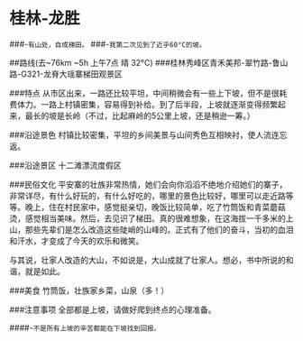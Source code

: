 # 桂林-龙胜
###-`有山处，自成梯田。`
###-`我第二次见到了近乎60°C的坡。`

##路线(去~76km ~5h 上午7点  晴 32°C)
###桂林秀峰区青禾美邦-翠竹路-鲁山路-G321-龙脊大瑶寨梯田观景区

###特点
从市区出来，一路还比较平坦，中间稍微会有一些上下坡，但不是很耗费体力。一路上村镇密集，容易得到补给。到了后半段，上坡就逐渐变得频繁起来，最长的坡是长岭（不过，比起麻岭的5公里上坡，还是稍逊一筹。）

###沿途景色
村镇比较密集，平坦的乡间美景与山间秀色互相映衬，使人流连忘返。

###沿途景区
十二滩漂流度假区

###民俗文化
平安寨的壮族非常热情，她们会向你滔滔不绝地介绍她们的寨子，非常详尽，有什么好玩的，有什么好吃的，哪里的景色比较好，哪里可以走近路等等。晚上，住在村民家中，感觉挺亲切，晚饭比较简单，吃了竹筒饭和青菜蘑菇烫，感觉相当美味。然后，去见识了梯田。真的很难想象，在这海拔一千多米的上山，那些先辈们是怎么改造这些陡峭的山峰的。正式有了他们的奋斗，当初的血泪和汗水，才变成了今天的欢乐和微笑。

与其说，壮家人改造的大山，不如说是，大山成就了壮家人。想必，书中所说的和谐，就是如此。

###美食
竹筒饭，壮族家乡菜，山泉（多！）

###注意事项
全部都是上坡，请做好爬到终点的心理准备。

####-`不是所有上坡的辛苦都能在下坡找到回报。`
